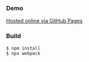 ### Demo

[Hosted online via GitHub Pages](https://toadslick.github.io/emojification/)

### Build
    $ npm install
    $ npx webpack
